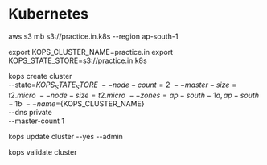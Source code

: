 # Kubernetes

aws s3 mb s3://practice.in.k8s --region ap-south-1

export KOPS_CLUSTER_NAME=practice.in
export KOPS_STATE_STORE=s3://practice.in.k8s

kops create cluster \
--state=${KOPS_STATE_STORE} \
--node-count=2 \
--master-size=t2.micro \
--node-size=t2.micro \
--zones=ap-south-1a,ap-south-1b \
--name=${KOPS_CLUSTER_NAME} \
--dns private \
--master-count 1

kops update cluster --yes --admin

kops validate cluster
